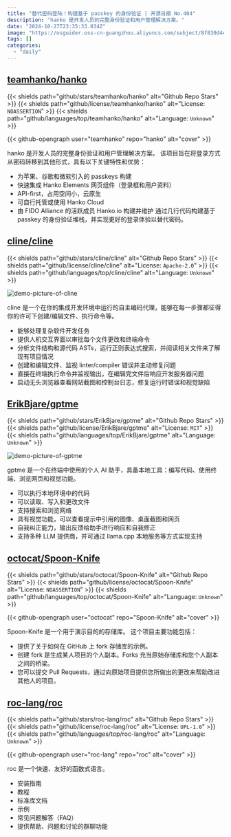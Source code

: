```yaml
---
title: "替代密码登陆！构建基于 passkey 的身份验证 | 开源日报 No.404"
description: "hanko 是开发人员的完整身份验证和用户管理解决方案。"
date: "2024-10-27T23:35:33.034Z"
image: "https://osguider.oss-cn-guangzhou.aliyuncs.com/subject/8f830d4ec29f2834baa554831ec5caf3.png"
tags: []
categories:
  - "daily"
---
```


## [teamhanko/hanko](https://github.com/teamhanko/hanko)

{{< shields path="github/stars/teamhanko/hanko" alt="Github Repo Stars" >}} {{< shields path="github/license/teamhanko/hanko" alt="License: `NOASSERTION`" >}} {{< shields path="github/languages/top/teamhanko/hanko" alt="Language: `Unknown`" >}}

{{< github-opengraph user="teamhanko" repo="hanko" alt="cover" >}}

hanko 是开发人员的完整身份验证和用户管理解决方案。
该项目旨在将登录方式从密码转移到其他形式，具有以下关键特性和优势：

- 为苹果、谷歌和微软引入的 passkeys 构建
- 快速集成 Hanko Elements 网页组件（登录框和用户资料）
- API-first，占用空间小，云原生
- 可自行托管或使用 Hanko Cloud
- 由 FIDO Alliance 的活跃成员 Hanko.io 构建并维护
通过几行代码构建基于 passkey 的身份验证堆栈，并实现更好的登录体验以替代密码。
  
## [cline/cline](https://github.com/cline/cline)

{{< shields path="github/stars/cline/cline" alt="Github Repo Stars" >}} {{< shields path="github/license/cline/cline" alt="License: `Apache-2.0`" >}} {{< shields path="github/languages/top/cline/cline" alt="Language: `Unknown`" >}}

![demo-picture-of-cline](https://static.osguider.com/subject/github/cline/cline/f886da5f4222813d852011d4a81e8e86.gif)

cline 是一个在你的集成开发环境中运行的自主编码代理，能够在每一步骤都征得你的许可下创建/编辑文件、执行命令等。

- 能够处理复杂软件开发任务
- 提供人机交互界面以审批每个文件更改和终端命令
- 分析文件结构和源代码 ASTs，运行正则表达式搜索，并阅读相关文件来了解现有项目情况
- 创建和编辑文件、监视 linter/compiler 错误并主动修复问题
- 直接在终端执行命令并监视输出，在编辑完文件后响应开发服务器问题
- 启动无头浏览器查看网站截图和控制台日志，修复运行时错误和视觉缺陷
  
## [ErikBjare/gptme](https://github.com/ErikBjare/gptme)

{{< shields path="github/stars/ErikBjare/gptme" alt="Github Repo Stars" >}} {{< shields path="github/license/ErikBjare/gptme" alt="License: `MIT`" >}} {{< shields path="github/languages/top/ErikBjare/gptme" alt="Language: `Unknown`" >}}

![demo-picture-of-gptme](https://static.osguider.com/subject/github/ErikBjare/gptme/298f07ca8eb3d18b75f31596256da6c3.png)

gptme 是一个在终端中使用的个人 AI 助手，具备本地工具：编写代码、使用终端、浏览网页和视觉功能。

- 可以执行本地环境中的代码
- 可以读取、写入和更改文件
- 支持搜索和浏览网络
- 具有视觉功能，可以查看提示中引用的图像、桌面截图和网页
- 自我纠正能力，输出反馈给助手进行响应和自我修正
- 支持多种 LLM 提供商，并可通过 llama.cpp 本地服务等方式实现支持
  
## [octocat/Spoon-Knife](https://github.com/octocat/Spoon-Knife)

{{< shields path="github/stars/octocat/Spoon-Knife" alt="Github Repo Stars" >}} {{< shields path="github/license/octocat/Spoon-Knife" alt="License: `NOASSERTION`" >}} {{< shields path="github/languages/top/octocat/Spoon-Knife" alt="Language: `Unknown`" >}}

{{< github-opengraph user="octocat" repo="Spoon-Knife" alt="cover" >}}

Spoon-Knife 是一个用于演示目的的存储库。
这个项目主要功能包括：

- 提供了关于如何在 GitHub 上 fork 存储库的示例。
- 创建 fork 是生成某人项目的个人副本。Forks 充当原始存储库和您个人副本之间的桥梁。
- 您可以提交 Pull Requests，通过向原始项目提供您所做出的更改来帮助改进其他人的项目。
  
## [roc-lang/roc](https://github.com/roc-lang/roc)

{{< shields path="github/stars/roc-lang/roc" alt="Github Repo Stars" >}} {{< shields path="github/license/roc-lang/roc" alt="License: `UPL-1.0`" >}} {{< shields path="github/languages/top/roc-lang/roc" alt="Language: `Unknown`" >}}

{{< github-opengraph user="roc-lang" repo="roc" alt="cover" >}}

roc 是一个快速、友好的函数式语言。

- 安装指南
- 教程
- 标准库文档
- 示例
- 常见问题解答（FAQ）
- 提供帮助、问题和讨论的群聊功能
  
